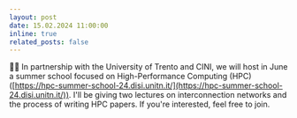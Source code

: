 ```yaml
---
layout: post
date: 15.02.2024 11:00:00
inline: true
related_posts: false
---
```


👨‍🏫 In partnership with the University of Trento and CINI, we will host in June a summer school focused on High-Performance Computing (HPC) ([https://hpc-summer-school-24.disi.unitn.it/](https://hpc-summer-school-24.disi.unitn.it/)). I'll be giving two lectures on interconnection networks and the process of writing HPC papers. If you're interested, feel free to join.